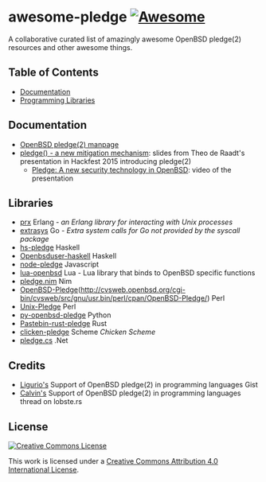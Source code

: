 # awesome-pledge [![Awesome](https://cdn.rawgit.com/sindresorhus/awesome/d7305f38d29fed78fa85652e3a63e154dd8e8829/media/badge.svg)](https://github.com/sindresorhus/awesome)
A collaborative curated list of amazingly awesome OpenBSD pledge(2) resources and other awesome things.

## Table of Contents
- [Documentation](#documentation)
- [Programming Libraries](#libraries)

## Documentation
 - [OpenBSD pledge(2) manpage](http://man.openbsd.org/OpenBSD-current/man2/pledge.2)
 - [pledge() - a new mitigation mechanism](http://www.openbsd.org/papers/hackfest2015-pledge/mgp00001.html): slides from Theo de Raadt's presentation in Hackfest 2015 introducing pledge(2)
   - [Pledge: A new security technology in OpenBSD](https://www.youtube.com/watch?v=F_7S1eqKsFk): video of the presentation

## Libraries
- [prx](https://github.com/msantos/prx) Erlang - *an Erlang library for interacting with Unix processes*
- [extrasys](https://github.com/ylih/extrasys) Go - *Extra system calls for Go not provided by the syscall package*
- [hs-pledge](https://github.com/oherrala/hs-pledge) Haskell
- [Openbsduser-haskell](http://openbsd-archive.7691.n7.nabble.com/pledge-2-binding-for-Haskell-td287889.html) Haskell
- [node-pledge](https://github.com/qbit/node-pledge) Javascript
- [lua-openbsd](https://github.com/n0la/lua-openbsd) Lua - Lua library that binds to OpenBSD specific functions
- [pledge.nim](https://github.com/euantorano/pledge.nim) Nim
- [OpenBSD-Pledge](https://github.com/afresh1/OpenBSD-Pledge)(http://cvsweb.openbsd.org/cgi-bin/cvsweb/src/gnu/usr.bin/perl/cpan/OpenBSD-Pledge/) Perl
- [Unix-Pledge](https://github.com/rfarr/Unix-Pledge) Perl
- [py-openbsd-pledge](https://github.com/jarmani/py-openbsd-pledge) Python
- [Pastebin-rust-pledge](http://pastebin.com/P89kV6uR) Rust
- [clicken-pledge](http://wiki.call-cc.org/eggref/4/pledge) Scheme *Chicken Scheme*
- [pledge.cs](https://github.com/NattyNarwhal/pledge.cs) .Net

## Credits
 - [Ligurio's](https://gist.github.com/ligurio/f6114bd1df371047dd80ea9b8a55c104) Support of OpenBSD pledge(2) in programming languages Gist 
 - [Calvin's](https://lobste.rs/s/dmhmdc/support_of_openbsd_pledge_2_in_programming_languages) Support of OpenBSD pledge(2) in programming languages thread on lobste.rs

## License

[![Creative Commons License](http://i.creativecommons.org/l/by/4.0/88x31.png)](http://creativecommons.org/licenses/by/4.0/)

This work is licensed under a [Creative Commons Attribution 4.0 International License](http://creativecommons.org/licenses/by/4.0/).

